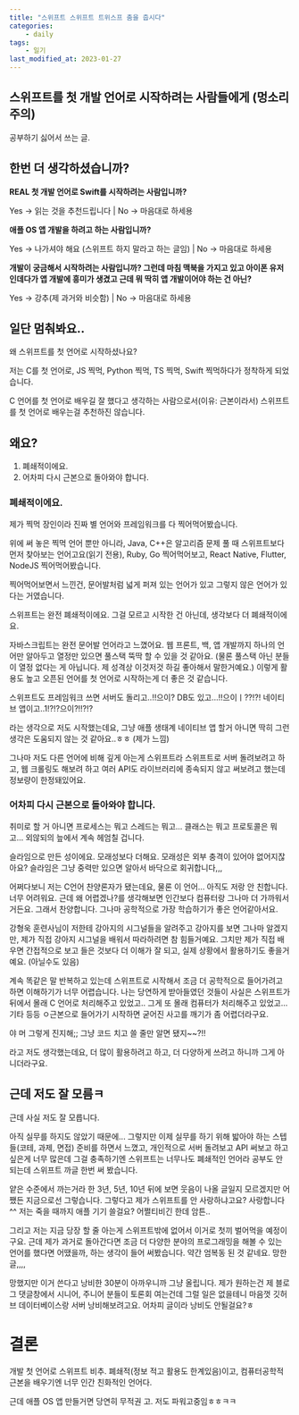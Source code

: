 ```yaml
---
title: "스위프트 스위프트 트위스프 춤을 춥시다"
categories:
    - daily
tags:
    - 일기
last_modified_at: 2023-01-27
---
```


## 스위프트를 첫 개발 언어로 시작하려는 사람들에게 (멍소리 주의)

공부하기 싫어서 쓰는 글.

## 한번 더 생각하셨습니까?

**REAL 첫 개발 언어로 Swift를 시작하려는 사람입니까?**

Yes -> 읽는 것을 추천드립니다  |  No -> 마음대로 하세용

**애플 OS 앱 개발을 하려고 하는 사람입니까?**

Yes -> 나가셔야 해요 (스위프트 하지 말라고 하는 글임)  |  No -> 마음대로 하세용

**개발이 궁금해서 시작하려는 사람입니까? 그런데 마침 맥북을 가지고 있고 아이폰 유저인데다가 앱 개발에 흥미가 생겼고 근데 뭐 딱히 앱 개발이어야 하는 건 아닌?**

Yes -> 강추(제 과거와 비슷함)  |  No -> 마음대로 하세용

## 일단 멈춰봐요..

왜 스위프트를 첫 언어로 시작하셨나요?

저는 C를 첫 언어로, JS 찍먹, Python 찍먹, TS 찍먹, Swift 찍먹하다가 정착하게 되었습니다.

C 언어를 첫 언어로 배우길 잘 했다고 생각하는 사람으로서(이유: 근본이라서) 스위프트를 첫 언어로 배우는걸 추천하진 않습니다.

## 왜요?

1. 폐쇄적이에요.
2. 어차피 다시 근본으로 돌아와야 합니다.

### 폐쇄적이에요.

제가 찍먹 장인이라 진짜 별 언어와 프레임워크를 다 찍어먹어봤습니다.

위에 써 놓은 찍먹 언어 뿐만 아니라, Java, C++은 알고리즘 문제 풀 때 스위프트보다 먼저 찾아보는 언어고요(읽기 전용), Ruby, Go 찍어먹어보고, React Native, Flutter, NodeJS 찍어먹어봤습니다.

찍어먹어보면서 느낀건, 문어발처럼 넓게 퍼져 있는 언어가 있고 그렇지 않은 언어가 있다는 거였습니다.

스위프트는 완전 폐쇄적이에요. 그걸 모르고 시작한 건 아닌데, 생각보다 더 폐쇄적이에요.

자바스크립트는 완전 문어발 언어라고 느꼈어요. 웹 프론트, 백, 앱 개발까지 하나의 언어만 알아두고 열정만 있으면 풀스택 뚝딱 할 수 있을 것 같아요. (물론 풀스택 아닌 분들이 열정 없다는 게 아닙니다. 제 성격상 이것저것 하길 좋아해서 말한거예요.) 이렇게 활용도 높고 오픈된 언어를 첫 언어로 시작하는게 더 좋은 것 같습니다.

스위프트도 프레임워크 쓰면 서버도 돌리고..!!으이? DB도 있고...!!으이ㅣ??!?! 네이티브 앱이고..1!?!?으이?!!?!?

라는 생각으로 저도 시작했는데요, 그냥 애플 생태계 네이티브 앱 할거 아니면 딱히 그런 생각은 도움되지 않는 것 같아요..ㅎㅎ (제가 느낌)

그나마 저도 다른 언어에 비해 깊게 아는게 스위프트라 스위프트로 서버 돌려보려고 하고, 웹 크롤링도 해보려 하고 여러 API도 라이브러리에 종속되지 않고 써보려고 했는데 정보량이 한정돼있어요.

### 어차피 다시 근본으로 돌아와야 합니다.

취미로 할 거 아니면 프로세스는 뭐고 스레드는 뭐고... 클래스는 뭐고 프로토콜은 뭐고... 외않되의 늪에서 계속 헤엄칠 겁니다.

슬라임으로 만든 성이에요. 모래성보다 더해요. 모래성은 외부 충격이 있어야 없어지잖아요? 슬라임은 그냥 중력만 있으면 알아서 바닥으로 회귀합니다,,,

어쩌다보니 저는 C언어 찬양론자가 됐는데요, 물론 이 언어... 아직도 저랑 안 친합니다. 너무 어려워요. 근데 왜 어렵겠나?를 생각해보면 인간보다 컴퓨터랑 그나마 더 가까워서거든요. 그래서 찬양합니다. 그나마 공학적으로 가장 학습하기가 좋은 언어같아서요.

강형욱 훈련사님이 저한테 강아지의 시그널들을 알려주고 강아지를 보면 그나마 알겠지만, 제가 직접 강아지 시그널을 배워서 따라하려면 참 힘들거예요. 그치만 제가 직접 배우면 간접적으로 보고 들은 것보다 더 이해가 잘 되고, 실제 상황에서 활용하기도 좋을거예요. (아닐수도 있음)

계속 똑같은 말 반복하고 있는데 스위프트로 시작해서 조금 더 공학적으로 들어가려고 하면 이해하기가 너무 어렵습니다. 나는 당연하게 받아들였던 것들이 사실은 스위프트가 뒤에서 몰래 C 언어로 처리해주고 있었고.. 그게 또 몰래 컴퓨터가 처리해주고 있었고... 기타 등등 ㅇ근본으로 들어가기 시작하면 굳어진 사고를 깨기가 좀 어렵더라구요.

야 머 그렇게 진지해;; 그냥 코드 치고 쓸 줄만 알면 됐지~~?!!

라고 저도 생각했는데요, 더 많이 활용하려고 하고, 더 다양하게 쓰려고 하니까 그게 아니더라구요.

## 근데 저도 잘 모름ㅋ

근데 사실 저도 잘 모릅니다.

아직 실무를 하지도 않았기 때문에... 그렇지만 이제 실무를 하기 위해 밟아야 하는 스텝들(코테, 과제, 면접) 준비를 하면서 느꼈고, 개인적으로 서버 돌려보고 API 써보고 하고 싶은게 너무 많은데 그걸 충족하기엔 스위프트는 너무나도 폐쇄적인 언어라 공부도 안 되는데 스위프트 까글 한번 써 봤습니다.

얕은 수준에서 까는거라 한 3년, 5년, 10년 뒤에 보면 웃음이 나올 글일지 모르겠지만 어쨌든 지금으로선 그렇습니다. 그렇다고 제가 스위프트를 안 사랑하냐고요? 사랑합니다^^ 저는 죽을 때까지 애플 기기 쓸걸요? 어쩔티비긴 한데 암튼..

그리고 저는 지금 당장 할 줄 아는게 스위프트밖에 없어서 이거로 첫끼 벌어먹을 예정이구요. 근데 제가 과거로 돌아간다면 조금 더 다양한 분야의 프로그래밍을 해볼 수 있는 언어를 했다면 어땠을까, 하는 생각이 들어 써봤습니다. 약간 엄복동 된 것 같네요. 망한 글,,,,

망했지만 이거 쓴다고 낭비한 30분이 아까우니까 그냥 올립니다. 제가 원하는건 제 블로그 댓글창에서 시니어, 주니어 분들이 토론회 여는건데 그럴 일은 없을테니 마음껏 깃허브 데이터베이스랑 서버 낭비해보려고요. 어차피 글이라 낭비도 안될걸요?ㅎ

# 결론

개발 첫 언어로 스위프트 비추. 폐쇄적(정보 적고 활용도 한계있음)이고, 컴퓨터공학적 근본을 배우기엔 너무 인간 친화적인 언어다.

근데 애플 OS 앱 만들거면 당연히 무적권 고. 저도 파워고중임ㅎㅎㅋㅋ